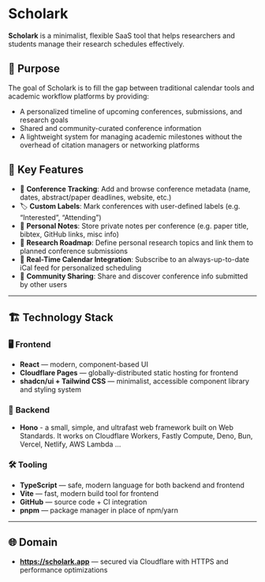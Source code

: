 # Scholark

**Scholark** is a minimalist, flexible SaaS tool that helps researchers and students manage their research schedules effectively.

## 🎯 Purpose

The goal of Scholark is to fill the gap between traditional calendar tools and academic workflow platforms by providing:

- A personalized timeline of upcoming conferences, submissions, and research goals
- Shared and community-curated conference information
- A lightweight system for managing academic milestones without the overhead of citation managers or networking platforms

## 🧰 Key Features

- 📅 **Conference Tracking**: Add and browse conference metadata (name, dates, abstract/paper deadlines, website, etc.)
- 🏷️ **Custom Labels**: Mark conferences with user-defined labels (e.g. “Interested”, “Attending”)
- 🧠 **Personal Notes**: Store private notes per conference (e.g. paper title, bibtex, GitHub links, misc info)
- 🧭 **Research Roadmap**: Define personal research topics and link them to planned conference submissions
- 🔁 **Real-Time Calendar Integration**: Subscribe to an always-up-to-date iCal feed for personalized scheduling
- 👥 **Community Sharing**: Share and discover conference info submitted by other users

---

## 🏗️ Technology Stack

### 🖥️ **Frontend**

- **React** — modern, component-based UI
- **Cloudflare Pages** — globally-distributed static hosting for frontend
- **shadcn/ui + Tailwind CSS** — minimalist, accessible component library and styling system

### 🧠 **Backend**

- **Hono** - a small, simple, and ultrafast web framework built on Web Standards. It works on Cloudflare Workers, Fastly Compute, Deno, Bun, Vercel, Netlify, AWS Lambda ...

### 🛠️ **Tooling**

- **TypeScript** — safe, modern language for both backend and frontend
- **Vite** — fast, modern build tool for frontend
- **GitHub** — source code + CI integration
- **pnpm** — package manager in place of npm/yarn

---

## 🌐 Domain

- **<https://scholark.app>** — secured via Cloudflare with HTTPS and performance optimizations
